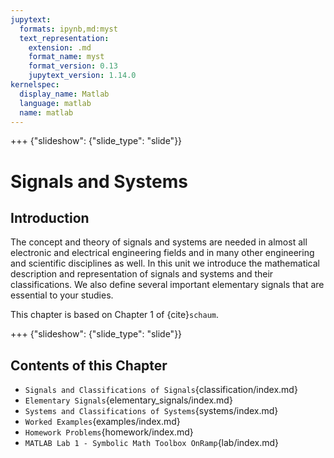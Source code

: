 ```yaml
---
jupytext:
  formats: ipynb,md:myst
  text_representation:
    extension: .md
    format_name: myst
    format_version: 0.13
    jupytext_version: 1.14.0
kernelspec:
  display_name: Matlab
  language: matlab
  name: matlab
---
```


+++ {"slideshow": {"slide_type": "slide"}}

# Signals and Systems


## Introduction

The concept and theory of signals and systems are needed in almost all electronic and electrical engineering fields and in many other engineering and scientific disciplines as well. In this unit we introduce the mathematical description and representation of signals and systems and their classifications. We also define several important elementary signals that are essential to your studies.

This chapter is based on Chapter 1 of {cite}`schaum`.

+++ {"slideshow": {"slide_type": "slide"}}

## Contents of this Chapter

* `Signals and Classifications of Signals`{classification/index.md}
* `Elementary Signals`{elementary_signals/index.md}
* `Systems and Classifications of Systems`{systems/index.md}
* `Worked Examples`{examples/index.md}
* `Homework Problems`{homework/index.md}
* `MATLAB Lab 1 - Symbolic Math Toolbox OnRamp`{lab/index.md}
